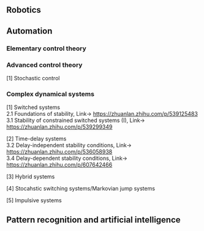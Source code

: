 
## Robotics

## Automation
### Elementary control theory

### Advanced control theory
[1] Stochastic control <br>

### Complex dynamical systems
[1] Switched systems <br>
2.1 Foundations of stability, Link-> https://zhuanlan.zhihu.com/p/539125483  
3.1 Stability of constrained switched systems (I), Link-> https://zhuanlan.zhihu.com/p/539299349  

[2] Time-delay systems <br>
3.2 Delay-independent stability conditions, Link-> https://zhuanlan.zhihu.com/p/536058938  
3.4 Delay-dependent stability conditions, Link-> https://zhuanlan.zhihu.com/p/607642466

[3] Hybrid systems <br>

[4] Stocahstic switching systems/Markovian jump systems <br>

[5] Impulsive systems <br>


## Pattern recognition and artificial intelligence
